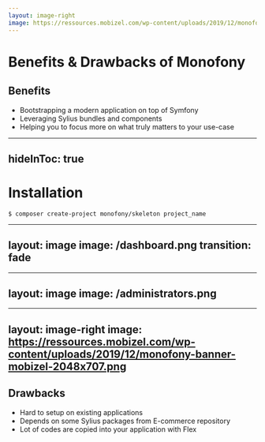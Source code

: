 ```yaml
---
layout: image-right
image: https://ressources.mobizel.com/wp-content/uploads/2019/12/monofony-banner-mobizel-2048x707.png
---
```


# Benefits & Drawbacks of Monofony

<v-clicks>

## Benefits

</v-clicks>

<v-clicks>

* Bootstrapping a modern application on top of Symfony
* Leveraging Sylius bundles and components
* Helping you to focus more on what truly matters to your use-case

</v-clicks>

---
hideInToc: true
---

# Installation

```shell
$ composer create-project monofony/skeleton project_name
```

<!--
To set up the project, there is a skeleton which uses Flex to copy some basic features into your project.
-->

---
layout: image
image: /dashboard.png
transition: fade
---

<!--
The installation comes with an admin pack.
It contains a minimal dashboard and some basic CRUDs to manage administrators and customers.

All these features can be customized, improved or simply removed.
-->

---
layout: image
image: /administrators.png
---

<!--
Here is a grid of administrators.

Does everybody know what is a Grid?

Basically, a grid is an object which contains the table data, the filters and some action buttons, such as the edit, delete and also the create buttons.
-->

---
layout: image-right
image: https://ressources.mobizel.com/wp-content/uploads/2019/12/monofony-banner-mobizel-2048x707.png
---

## Drawbacks

<v-clicks>

* Hard to setup on existing applications
* Depends on some Sylius packages from E-commerce repository
* Lot of codes are copied into your application with Flex

</v-clicks>
